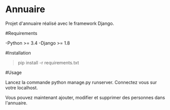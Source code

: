 # Annuaire

Projet d'annuaire réalisé avec le framework Django.

#Requirements

-Python >= 3.4
-Django >= 1.8

#Installation

> pip install -r requirements.txt

#Usage

Lancez la commande python manage.py runserver.
Connectez vous sur votre localhost.

Vous pouvez maintenant ajouter, modifier et supprimer des personnes dans l'annuaire.
